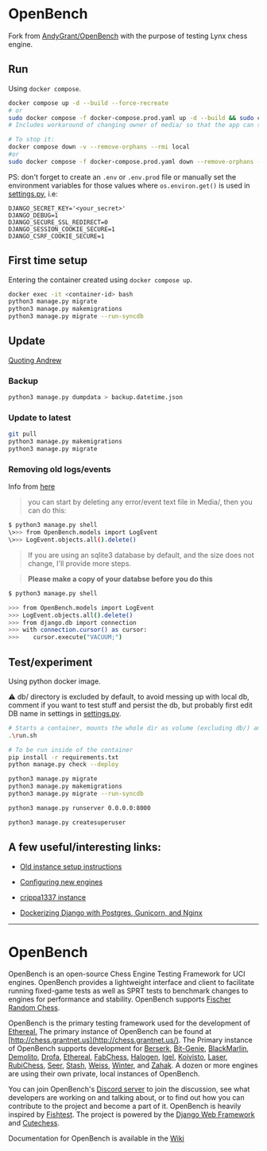 
# OpenBench

Fork from [AndyGrant/OpenBench](https://github.com/AndyGrant/OpenBench) with the purpose of testing Lynx chess engine.

## Run

Using `docker compose`.

```bash
docker compose up -d --build --force-recreate
# or
sudo docker compose -f docker-compose.prod.yaml up -d --build && sudo chown -R $(sudo docker compose exec web id -u) ./db && sudo chown -R $(sudo docker compose exec web id -u) ./media && sudo chown -R $(sudo docker compose exec web id -u) ./OpenBench/migrations
# Includes workaround of changing owner of media/ so that the app can save files there

# To stop it:
docker compose down -v --remove-orphans --rmi local
#or
sudo docker compose -f docker-compose.prod.yaml down --remove-orphans --rmi local
```

PS: don't forget to create an `.env` or `.env.prod` file or manually set the environment variables for those values where `os.environ.get()` is used in [settings.py](./OpenSite/settings.py), i.e:

```.env
DJANGO_SECRET_KEY='<your_secret>'
DJANGO_DEBUG=1
DJANGO_SECURE_SSL_REDIRECT=0
DJANGO_SESSION_COOKIE_SECURE=1
DJANGO_CSRF_COOKIE_SECURE=1
```

## First time setup

Entering the container created using `docker compose up`.

```bash
docker exec -it <container-id> bash
python3 manage.py migrate
python3 manage.py makemigrations
python3 manage.py migrate --run-syncdb
```

## Update

[Quoting Andrew](https://discord.com/channels/759496923324874762/1157627941635764314/1216551094893805598)

### Backup

```bash
python3 manage.py dumpdata > backup.datetime.json
```

### Update to latest

```bash
git pull
python3 manage.py makemigrations
python3 manage.py migrate
```

### Removing old logs/events

Info from [here](https://discord.com/channels/759496923324874762/1157627941635764314/1225048320167247912)

>you can start by deleting any error/event text file in Media/, then you can do this:

```bash
$ python3 manage.py shell
\>>> from OpenBench.models import LogEvent
\>>> LogEvent.objects.all().delete()
```

> If you are using an sqlite3 database by default, and the size does not change, I'll provide more steps.

> **Please make a copy of your databse before you do this**

```bash
$ python3 manage.py shell

>>> from OpenBench.models import LogEvent
>>> LogEvent.objects.all().delete()
>>> from django.db import connection
>>> with connection.cursor() as cursor:
>>>    cursor.execute("VACUUM;")
```


## Test/experiment

Using python docker image.

⚠ db/ directory is excluded by default, to avoid messing up with local db, comment if you want to test stuff and persist the db, but probably first edit DB name in settings in [settings.py](./OpenSite/settings.py).

```bash
# Starts a container, mounts the whole dir as volume (excluding db/) and exposes OB server in localhost:8001
.\run.sh

# To be run inside of the container
pip install -r requirements.txt
python manage.py check --deploy

python3 manage.py migrate
python3 manage.py makemigrations
python3 manage.py migrate --run-syncdb

python3 manage.py runserver 0.0.0.0:8000

python3 manage.py createsuperuser
```

## A few useful/interesting links:

- [Old instance setup instructions](https://web.archive.org/web/20211223142116/https://github.com/AndyGrant/OpenBench)

- [Configuring new engines](https://github.com/AndyGrant/OpenBench/wiki/Configuring-New-Engines)

- [crippa1337 instance](https://github.com/crippa1337/OpenBench)

- [Dockerizing Django with Postgres, Gunicorn, and Nginx](https://testdriven.io/blog/dockerizing-django-with-postgres-gunicorn-and-nginx/#project-setup)

----

# OpenBench

OpenBench is an open-source Chess Engine Testing Framework for UCI engines. OpenBench provides a lightweight interface and client to facilitate running fixed-game tests as well as SPRT tests to benchmark changes to engines for performance and stability. OpenBench supports [Fischer Random Chess](https://en.wikipedia.org/wiki/Chess960).

OpenBench is the primary testing framework used for the development of [Ethereal.](https://github.com/AndyGrant/Ethereal) The primary instance of OpenBench can be found at [http://chess.grantnet.us](http://chess.grantnet.us/). The Primary instance of OpenBench supports development for
[Berserk](https://github.com/jhonnold/berserk), [Bit-Genie](https://github.com/Aryan1508/Bit-Genie), [BlackMarlin](https://github.com/dsekercioglu/blackmarlin), [Demolito](https://github.com/lucasart/Demolito), [Drofa](https://github.com/justNo4b/Drofa), [Ethereal](https://github.com/AndyGrant/Ethereal), [FabChess](https://github.com/fabianvdW/FabChess), [Halogen](https://github.com/KierenP/Halogen), [Igel](https://github.com/vshcherbyna/igel), [Koivisto](https://github.com/Luecx/Koivisto), [Laser](https://github.com/jeffreyan11/laser-chess-engine), [RubiChess](https://github.com/Matthies/RubiChess), [Seer](https://github.com/connormcmonigle/seer-nnue), [Stash](https://github.com/mhouppin/stash-bot), [Weiss](https://github.com/TerjeKir/weiss), [Winter](https://github.com/rosenthj/Winter), and [Zahak](https://github.com/amanjpro/zahak). A dozen or more engines are using their own private, local instances of OpenBench.

You can join OpenBench's [Discord server](https://discord.com/invite/9MVg7fBTpM) to join the discussion, see what developers are working on and talking about, or to find out how you can contribute to the project and become a part of it. OpenBench is heavily inspired by [Fishtest](https://github.com/glinscott/fishtest). The project is powered by the [Django Web Framework](https://www.djangoproject.com/) and [Cutechess](https://github.com/cutechess/cutechess).

Documentation for OpenBench is available in the [Wiki](https://github.com/AndyGrant/OpenBench/wiki)

